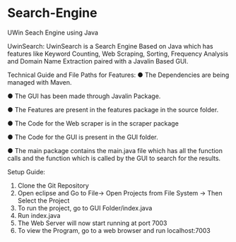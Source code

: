 # Search-Engine
UWin Seach Engine using Java


UwinSearch:
UwinSearch is a Search Engine Based on Java which has features like Keyword
Counting, Web Scraping, Sorting, Frequency Analysis and Domain Name Extraction
paired with a Javalin Based GUI.


Technical Guide and File Paths for Features:
● The Dependencies are being managed with Maven.

● The GUI has been made through Javalin Package.

● The Features are present in the features package in the source folder.

● The Code for the Web scraper is in the scraper package

● The Code for the GUI is present in the GUI folder.

● The main package contains the main.java file which has all the function calls and
the function which is called by the GUI to search for the results.


Setup Guide:
1. Clone the Git Repository
2. Open eclipse and Go to File-> Open Projects from File System -> Then Select
the Project
3. To run the project, go to GUI Folder/index.java
4. Run index.java
5. The Web Server will now start running at port 7003
6. To view the Program, go to a web browser and run localhost:7003
